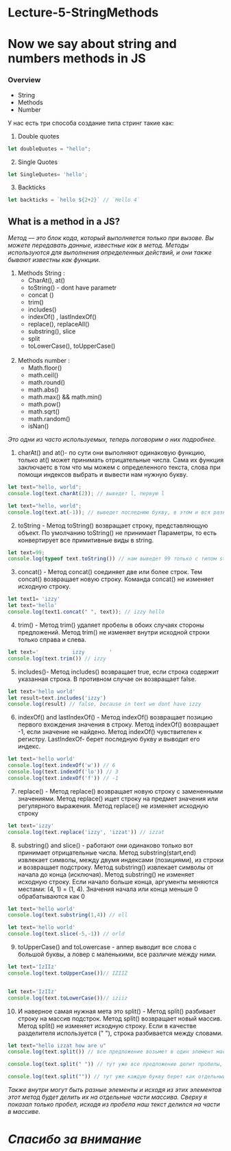 # Lecture-5-StringMethods
# Now we say about string and numbers methods in JS
### Overview 
* String
* Methods
* Number


У нас есть три способа создание типа стринг такие как:
 1. Double quotes 
   ``` js 
   let doubleQuotes = "hello";
   ```
2. Single Quotes 
``` js 
let SingleQuotes= 'hello';
```
3. Backticks 
``` js 
let backticks = `hello ${2+2}` // `Hello 4`
```

## What is a method in a JS?
*Метод — это блок кода, который выполняется только при вызове. Вы можете передавать данные, известные как
в метод. Методы используются для выполнения определенных действий, и они также бывают
известны как функции.*

1. Methods String :
   * CharAt(), at()
   * toString() - dont have parametr 
   * concat ()
   * trim()
   * includes()
   * indexOf() , lastIndexOf()
   * replace(), replaceAll()
   * substring(), slice
   * split
   * toLowerCase(), toUpperCase() <br> <br>
2. Methods number :
   * Math.floor()
   * math.ceil()
   * math.round()
   * math.abs()
   * math.max() && math.min()
   * math.pow()
   * math.sqrt()
   * math.random()
   * isNan()
  

*Это одни из часто используемых, теперь поговорим о них подробнее.*

1. charAt() and at()- по сути они выполняют одинаковую функцию, только at() может принимать отрицательные числа. Сама их функция заключаетс в том что мы можем с определенного текста, слова при помощи индексов выбрать и вывести нам нужную букву.
``` js 
let text="hello, world";
console.log(text.charAt(2)); // выведет l, первую l 

let text="hello, world";
console.log(text.at(-1)); // выведет последнюю букву, в этом и вся разница.
```

2. toString - Метод toString() возвращает строку, представляющую
объект. По умолчанию toString() не принимает
Параметры, то есть конвертирует все примитивные виды в string.
``` js 
let text=99;
console.log(typeof text.toString()) // нам выведет 99 только с типом string
``` 
3. concat() - Метод concat() соединяет две или более строк. Тем
concat() возвращает новую строку. Команда concat()
не изменяет исходную строку.
``` js 
let text1= 'izzy'
let text='hello'
console.log(text1.concat(" ", text)); // izzy hello
``` 

4. trim() - Метод trim() удаляет пробелы в обоих случаях
стороны предложений. Метод trim() не изменяет внутри исходной строки только справа и слева.
``` js 
let text='           izzy        '
console.log(text.trim()) // izzy
```
5. includes()- Метод includes() возвращает true, если строка содержит
указанная строка. В противном случае он возвращает false. 
``` js 
let text='hello world'
let result=text.includes('izzy')
console.log(result) // false, because in text we dont have izzy
```
6. indexOf() and lastIndexOf() - Метод indexOf() возвращает позицию
первого вхождения значения в строку. Метод indexOf()
возвращает -1, если значение не найдено. Метод
indexOf() чувствителен к регистру.
LastIndexOf- берет последную букву и выводит его индекс.
``` js 
let text='hello world'
console.log(text.indexOf('w')) // 6
console.log(text.indexOf('lo')) // 3
console.log(text.indexOf('f')) // -1
``` 
7. replace() - Метод replace() возвращает новую строку с замененными
значениями. Метод replace() ищет
строку на предмет значения или регулярного выражения. Метод replace() не изменяет исходную строку
``` js 
let text='izzy'
console.log(text.replace('izzy', 'izzat')) // izzat 
```
8. substring() and slice() - работают они одинаково только вот принимает отрицательные числа. Метод substring(start,end) извлекает символы,
между двумя индексами (позициями), из строки и
возвращает подстроку. Метод substring() извлекает
символы от начала до конца (исключая). Метод substring()
не изменяет исходную строку. Если начало
больше конца, аргументы меняются местами: (4, 1) = (1, 4).
Значения начала или конца меньше 0 обрабатываются как 0
``` js 
let text='hello world'
console.log(text.substring(1,4)) // ell 

let text='hello world'
console.log(text.slice(-5,-1)) // orld 
``` 
9. toUpperCase() and toLowercase - аппер выводит все слова с большой буквы, а ловер с маленькими, все различие между ними.
``` js 
let text='IzIIz'
console.log(text.toUpperCase())// IZIIZ


let text='IzIIz'
console.log(text.toLowerCase())// iziiz
```

10. И наверное самая нужная мета это split() - Метод split() разбивает строку на массив подстрок. Метод split() возвращает новый массив. Метод split() не изменяет исходную строку. Если в качестве разделителя используется (" "), строка разбивается между словами.
``` js 
let text="hello izzat how are u"
console.log(text.split()) // все предложение возьмет в один элемент массива ["hello izzat how are u"]

console.log(text.split(" ")) // тут уже все предложение делит пробелы, так что тут оно каждый слово берет как отдельный элемент массива ["hello", 'izzat', ' how ', 'are', 'u']

console.log(text.split("")) // тут уже каждую букву берет как отдельный элемент массива.
``` 

*Также внутри могут быть разные элементы и исходя из этих элементов этот метод будет делить их на отдельные части массива. Сверху я показал только пробел, исходя из пробела наш текст делился на части в массиве.*


# *Cпасибо за внимание*
